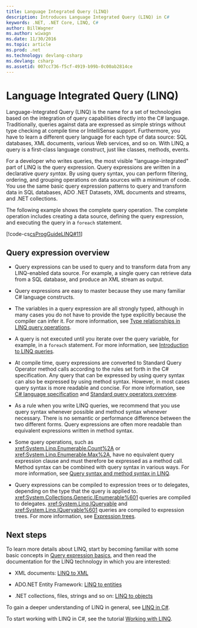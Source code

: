 ```yaml
---
title: Language Integrated Query (LINQ)
description: Introduces Language Integrated Query (LINQ) in C#
keywords: .NET, .NET Core, LINQ, C#
author: BillWagner
ms.author: wiwagn
ms.date: 11/30/2016
ms.topic: article
ms.prod: .net
ms.technology: devlang-csharp
ms.devlang: csharp
ms.assetid: 007cc736-f5cf-4919-b99b-0c00ab2814ce
---
```


# Language Integrated Query (LINQ)

Language-Integrated Query (LINQ) is the name for a set of technologies based on the integration of query capabilities directly into the C# language. Traditionally, queries against data are expressed as simple strings without type checking at compile time or IntelliSense support. Furthermore, you have to learn a different query language for each type of data source: SQL databases, XML documents, various Web services, and so on. With LINQ, a query is a first-class language construct, just like classes, methods, events.

For a developer who writes queries, the most visible "language-integrated" part of LINQ is the query expression. Query expressions are written in a declarative *query syntax*. By using query syntax, you can perform filtering, ordering, and grouping operations on data sources with a minimum of code. You use the same basic query expression patterns to query and transform data in SQL databases, ADO .NET Datasets, XML documents and streams, and .NET collections.

The following example shows the complete query operation. The complete operation includes creating a data source, defining the query expression, and executing the query in a `foreach` statement.

[!code-cs[csProgGuideLINQ#11](../../../samples/snippets/csharp/concepts/linq/index_1.cs)]

## Query expression overview

-   Query expressions can be used to query and to transform data from any LINQ-enabled data source. For example, a single query can retrieve data from a SQL database, and produce an XML stream as output.  
  
-   Query expressions are easy to master because they use many familiar C# language constructs.  
  
-   The variables in a query expression are all strongly typed, although in many cases you do not have to provide the type explicitly because the compiler can infer it. For more information, see [Type relationships in LINQ query operations](../programming-guide/concepts/linq/type-relationships-in-linq-query-operations.md).  
  
-   A query is not executed until you iterate over the query variable, for example, in a `foreach` statement. For more information, see [Introduction to LINQ queries](../programming-guide/concepts/linq/introduction-to-linq-queries.md).  
  
-   At compile time, query expressions are converted to Standard Query Operator method calls according to the rules set forth in the C# specification. Any query that can be expressed by using query syntax can also be expressed by using method syntax. However, in most cases query syntax is more readable and concise. For more information, see [C# language specification](../language-reference/language-specification.md) and [Standard query operators overview](../programming-guide/concepts/linq/standard-query-operators-overview.md).  
  
-   As a rule when you write LINQ queries, we recommend that you use query syntax whenever possible and method syntax whenever necessary. There is no semantic or performance difference between the two different forms. Query expressions are often more readable than equivalent expressions written in method syntax.  
  
-   Some query operations, such as <xref:System.Linq.Enumerable.Count%2A> or <xref:System.Linq.Enumerable.Max%2A>, have no equivalent query expression clause and must therefore be expressed as a method call. Method syntax can be combined with query syntax in various ways. For more information, see [Query syntax and method syntax in LINQ](../programming-guide/concepts/linq/query-syntax-and-method-syntax-in-linq.md).  
  
-   Query expressions can be compiled to expression trees or to delegates, depending on the type that the query is applied to. <xref:System.Collections.Generic.IEnumerable%601> queries are compiled to delegates. <xref:System.Linq.IQueryable> and <xref:System.Linq.IQueryable%601> queries are compiled to expression trees. For more information, see [Expression trees](../expression-trees.md).  

## Next steps

To learn more details about LINQ, start by becoming familiar with some basic concepts in [Query expression basics](query-expression-basics.md), and then read the documentation for the LINQ technology in which you are interested:   
-   XML documents: [LINQ to XML](../programming-guide/concepts/linq/linq-to-xml.md)  
  
-   ADO.NET Entity Framework: [LINQ to entities](../../framework/data/adonet/ef/language-reference/linq-to-entities.md)  
  
-   .NET collections, files, strings and so on: [LINQ to objects](../programming-guide/concepts/linq/linq-to-objects.md)

To gain a deeper understanding of LINQ in general, see [LINQ in C#](linq-in-csharp.md).

To start working with LINQ in C#, see the tutorial [Working with LINQ](../tutorials/working-with-linq.md).


